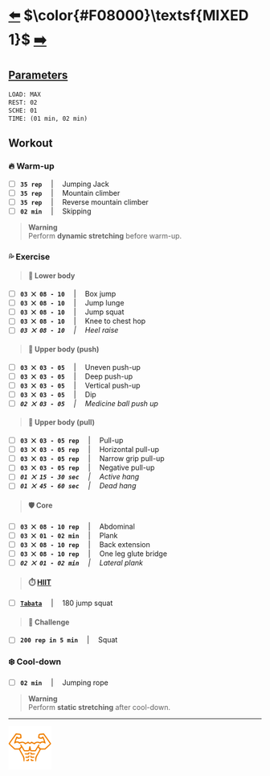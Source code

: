 # [:arrow_left:][prev] $\color{#F08000}\textsf{MIXED 1}$ [:arrow_right:][next]

## [Parameters]

```text
LOAD: MAX
REST: 02
SCHE: 01
TIME: (01 min, 02 min)
```

## Workout

### :fire: Warm-up

+ [ ] **`35 rep`** &emsp;\|&emsp; Jumping Jack
+ [ ] **`35 rep`** &emsp;\|&emsp; Mountain climber
+ [ ] **`35 rep`** &emsp;\|&emsp; Reverse mountain climber
+ [ ] **`02 min`** &emsp;\|&emsp; Skipping

> **Warning**  
> Perform **dynamic stretching** before warm-up\.

### :sweat_drops: Exercise

> #### :leg: Lower body

+ [ ] **`03 ⨉ 08 - 10`** &emsp;\|&emsp; Box jump
+ [ ] **`03 ⨉ 08 - 10`** &emsp;\|&emsp; Jump lunge
+ [ ] **`03 ⨉ 08 - 10`** &emsp;\|&emsp; Jump squat
+ [ ] **`03 ⨉ 08 - 10`** &emsp;\|&emsp; Knee to chest hop
+ [ ] _**`03 ⨉ 08 - 10`** &emsp;\|&emsp; Heel raise_

> #### :muscle: Upper body \(push\)

+ [ ] **`03 ⨉ 03 - 05`** &emsp;\|&emsp; Uneven push-up
+ [ ] **`03 ⨉ 03 - 05`** &emsp;\|&emsp; Deep push-up
+ [ ] **`03 ⨉ 03 - 05`** &emsp;\|&emsp; Vertical push-up
+ [ ] **`03 ⨉ 03 - 05`** &emsp;\|&emsp; Dip
+ [ ] _**`02 ⨉ 03 - 05`** &emsp;\|&emsp; Medicine ball push up_

> #### :muscle: Upper body \(pull\)

+ [ ] **`03 ⨉ 03 - 05 rep`** &emsp;\|&emsp; Pull-up
+ [ ] **`03 ⨉ 03 - 05 rep`** &emsp;\|&emsp; Horizontal pull-up
+ [ ] **`03 ⨉ 03 - 05 rep`** &emsp;\|&emsp; Narrow grip pull-up
+ [ ] **`03 ⨉ 03 - 05 rep`** &emsp;\|&emsp; Negative pull-up
+ [ ] _**`01 ⨉ 15 - 30 sec`** &emsp;\|&emsp; Active hang_
+ [ ] _**`01 ⨉ 45 - 60 sec`** &emsp;\|&emsp; Dead hang_

> #### :shield: Core

+ [ ] **`03 ⨉ 08 - 10 rep`** &emsp;\|&emsp; Abdominal
+ [ ] **`03 ⨉ 01 - 02 min`** &emsp;\|&emsp; Plank
+ [ ] **`03 ⨉ 08 - 10 rep`** &emsp;\|&emsp; Back extension
+ [ ] **`03 ⨉ 08 - 10 rep`** &emsp;\|&emsp; One leg glute bridge
+ [ ] _**`02 ⨉ 01 - 02 min`** &emsp;\|&emsp; Lateral plank_

> #### :stopwatch: [HIIT][h]

+ [ ] [**`Tabata`**][t] &emsp;\|&emsp; 180 jump squat

> #### :triangular_flag_on_post: Challenge

+ [ ] **`200 rep in 5 min`** &emsp;\|&emsp; Squat

### :snowflake: Cool-down

+ [ ] **`02 min`** &emsp;\|&emsp; Jumping rope

> **Warning**  
> Perform **static stretching** after cool-down\.

---

[![abs](../icons/six_pack_little.svg)](../training-1.md "Training 1")

<!-- predefined -->
[next]: mixed-2.md "Mixed 2 module"
[prev]: power.md "Power module"

<!-- glossary -->
[h]: ../../glossary.md#h "H"
[t]: ../../glossary.md#t "T"

<!-- named -->
[parameters]: ../training-1.md#parameters "Parameters"
